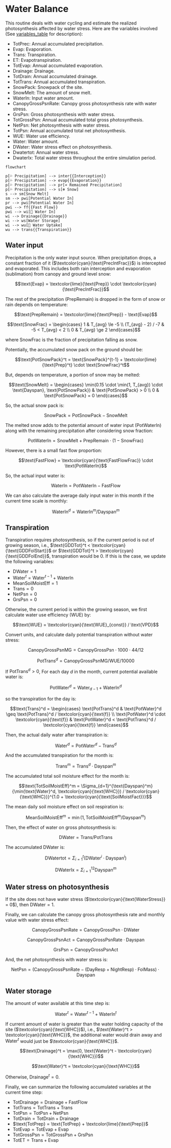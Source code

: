 # Water Balance

This routine deals with water cycling and estimate the realized photosynthesis affected by water stress. Here are the variables involved (See [variables_table](/doc/paramters_table.md) for description):

- $\text{TotPrec}$: Annual accumulated precipitation.
- $\text{Evap}$: Evaporation.
- $\text{Trans}$: Transpiration.
- $\text{ET}$: Evapotranspiration.
- $\text{TotEvap}$: Annual accumulated evaporation.
- $\text{Drainage}$: Drainage.
- $\text{TotDrain}$: Annual accumulated drainage.
- $\text{TotTrans}$: Annual accumulated transpiration.
- $\text{SnowPack}$: Snowpack of the site.
- $\text{SnowMelt}$: The amount of snow melt.
- $\text{WaterIn}$: Input water amount.
- $\text{CanopyGrossPsnRate}$: Canopy gross photosynthesis rate with water stress.
- $\text{GrsPsn}$: Gross photosynthesis with water stress.
- $\text{TotGrossPsn}$: Annual accumulated total gross photosynthesis.
- $\text{NetPsn}$: Net photosynthesis with water stress.
- $\text{TotPsn}$: Annual accumulated total net photosynthesis.
- $\text{WUE}$: Water use efficiency.
- $\text{Water}$: Water amount.
- $\text{DWater}$: Water stress effect on photosynthesis.
- $\text{Dwatertot}$: Annual water stress.
- $\text{DwaterIx}$: Total water stress throughout the entire simulation period.


```mermaid
flowchart

p[💦 Precipitation] --> inter{{Interception}}
p[💦 Precipitation] --> evap{{Evaporation}}
p[💦 Precipitation] --> pr[☔︎ Remained Precipitation]
p[💦 Precipitation] --> s[❄ Snow]
s --> sm[Snow Melt]
sm --> pwi[Potential Water In]
pr --> pwi[Potential Water In]
pwi --> ff{{Fast Flow}}
pwi --> wi[🚰 Water In]
wi --> Drainage{{Drainage}}
wi --> ws[Water Storage]
wi --> wu[🌱 Water Uptake]
wu --> trans{{Transpiration}}
```

## Water input

Precipitation is the only water input source. When precipitation drops, a constant fraction of it ($\textcolor{cyan}{\text{PreclntFrac}}$) is intercepted and evaporated. This includes both rain interception and evaporation (sublimation) from canopy and ground level snow:

$$\text{Evap} = \textcolor{lime}{\text{Prep}} \cdot \textcolor{cyan}{\text{PrecIntFrac}}$$

The rest of the precipitation ($\text{PrepRemain}$) is dropped in the form of snow or rain depends on temperature:

$$\text{PrepRemain} = \textcolor{lime}{\text{Prep}} - \text{Evap}$$

$$\text{SnowFrac} = \begin{cases}
    1 & T_{avg} \le -5 \\
    (T_{avg} - 2) / -7 & -5 < T_{avg} < 2 \\
    0 & T_{avg} \ge 2
\end{cases}$$

where $\text{SnowFrac}$ is the fraction of precipitation falling as snow.

Potentially, the accumulated snow pack on the ground should be:

$$\text{PotSnowPack}^t = \text{SnowPack}^{t-1} + \textcolor{lime}{\text{Prep}^t} \cdot \text{SnowFrac}^t$$

But, depends on temperature, a portion of snow may be melted:

$$\text{SnowMelt} = \begin{cases}
    \min(0.15 \cdot \min(1, T_{avg}) \cdot \text{Dayspan}, \text{PotSnowPack}) & \text{PotSnowPack} > 0 \\
    0 & \text{PotSnowPack} = 0
\end{cases}$$

So, the actual snow pack is:

$$\text{SnowPack} = \text{PotSnowPack} - \text{SnowMelt}$$

The melted snow adds to the potential amount of water input ($\text{PotWaterIn}$) along with the remaining precipitation after considering snow fraction:

$$\text{PotWaterIn} = \text{SnowMelt} + \text{PrepRemain} \cdot (1 - \text{SnowFrac})$$

However, there is a small fast flow proportion:

$$\text{FastFlow} = \textcolor{cyan}{\text{FastFlowFrac}} \cdot \text{PotWaterIn}$$

So, the actual input water is:

$$\text{WaterIn} = \text{PotWaterIn} - \text{FastFlow}$$

We can also calculate the average daily input water in this month if the current time scale is monthly:

$$\text{WaterIn}^d = \text{WaterIn}^m / \text{Dayspan}^m$$


## Transpiration

Transpiration requires photosynthesis, so if the current period is out of growing season, i.e., $\text{GDDTot}^t < \textcolor{cyan}{\text{GDDFolStart}}$ or $\text{GDDTot}^t > \textcolor{cyan}{\text{GDDFolEnd}}$, transpiration would be 0. If this is the case, we update the following variables:

- $\text{DWater} = 1$
- $\text{Water}^t = \text{Water}^{t-1} + \text{WaterIn}$
- $\text{MeanSoilMoistEff} = 1$
- $\text{Trans} = 0$
- $\text{NetPsn} = 0$
- $\text{GrsPsn} = 0$

Otherwise, the current period is within the growing season, we first calculate water use efficiency ($\text{WUE}$) by:

$$\text{WUE} = \textcolor{cyan}{\text{WUE}_{const}} / \text{VPD}$$

Convert units, and calculate daily potential transpiration without water stress:

$$\text{CanopyGrossPsnMG} = \text{CanopyGrossPsn} \cdot 1000 \cdot 44 / 12$$

$$\text{PotTrans}^d = \text{CanopyGrossPsnMG} / \text{WUE} / 10000$$

If $\text{PotTrans}^d > 0$, For each day $d$ in the month, current potential available water is:

$$\text{PotWater}^d = \text{Water}_{d-1} + \text{WaterIn}^d$$

so the transpiration for the day is:

$$\text{Trans}^d = \begin{cases}
    \text{PotTrans}^d & \text{PotWater}^d \geq \text{PotTrans}^d / \textcolor{cyan}{\text{f}} \\
    \text{PotWater}^d \cdot \textcolor{cyan}{\text{f}} & \text{PotWater}^d < \text{PotTrans}^d / \textcolor{cyan}{\text{f}}
\end{cases}$$

Then, the actual daily water after transpiration is:

$$\text{Water}^d = \text{PotWater}^d - \text{Trans}^d$$

And the accumulated transpiration for the month is:

$$\text{Trans}^m = \text{Trans}^d \cdot \text{Dayspan}^m$$

The accumulated total soil moisture effect for the month is:

$$\text{TotSoilMoistEff}^m = \Sigma_{d=1}^{\text{Dayspan}^m} {\min(\text{Water}^d, \textcolor{cyan}{\text{WHC}}) / \textcolor{cyan}{\text{WHC}}}^{1.0 + \textcolor{cyan}{\text{SoilMoistFact}}}$$

The mean daily soil moisture effect on soil respiration is:

$$\text{MeanSoilMoistEff}^m = \min(1, \text{TotSoilMoistEff}^m / \text{Dayspan}^m)$$

Then, the effect of water on gross photosynthesis is:

$$\text{DWater} = \text{Trans} / \text{PotTrans}$$

The accumulated $\text{DWater}$ is:

$$\text{DWatertot} = \Sigma_{i=1}^{t} (\text{DWater}^i \cdot \text{Dayspan}^i)$$

<!-- #HACK: what is this? -->
$$\text{DWaterIx} = \Sigma_{i=1}^{12} \text{Dayspan}^m$$


## Water stress on photosynthesis

If the site does not have water stress ($\textcolor{cyan}{\text{WaterStress}} = 0$), then $\text{DWater} = 1$.

Finally, we can calculate the canopy gross photosynthesis rate and monthly value with water stress effect:

$$\text{CanopyGrossPsnRate} = \text{CanopyGrossPsn} \cdot \text{DWater}$$

$$\text{CanopyGrossPsnAct} = \text{CanopyGrossPsnRate} \cdot \text{Dayspan}$$

$$\text{GrsPsn} = \text{CanopyGrossPsnAct}$$

And, the net photosynthesis with water stress is:

$$\text{NetPsn} = (\text{CanopyGrossPsnRate} - (\text{DayResp} + \text{NightResp}) \cdot \text{FolMass}) \cdot \text{Dayspan}$$


## Water storage 

The amount of water available at this time step is:

$$\text{Water}^t = \text{Water}^{t-1} + \text{WaterIn}^t$$

If current amount of water is greater than the water holding capacity of the site ($\textcolor{cyan}{\text{WHC}}$), i.e., $\text{Water}^t > \textcolor{cyan}{\text{WHC}}$, the additional water would drain away and $\text{Water}^t$ would just be $\textcolor{cyan}{\text{WHC}}$.

$$\text{Drainage}^t = \max(0, \text{Water}^t - \textcolor{cyan}{\text{WHC}})$$

$$\text{Water}^t = \textcolor{cyan}{\text{WHC}}$$

Otherwise, $\text{Drainage}^t = 0$.

Finally, we can summarize the following accumulated variables at the current time step:

- $\text{TotDrainage} = \text{Drainage} + \text{FastFlow}$
- $\text{TotTrans} = \text{TotTrans} + \text{Trans}$
- $\text{TotPsn} = \text{TotPsn} + \text{NetPsn}$
- $\text{TotDrain} = \text{TotDrain} + \text{Drainage}$
- $\text{TotPrep} = \text{TotPrep} + \textcolor{lime}{\text{Prep}}$
- $\text{TotEvap} = \text{TotEvap} + \text{Evap}$
- $\text{TotGrossPsn} = \text{TotGrossPsn} + \text{GrsPsn}$
- $\text{TotET} = \text{Trans} + \text{Evap}$
